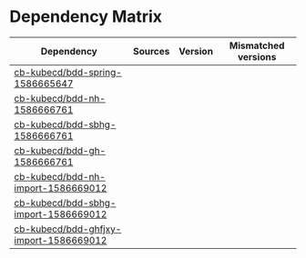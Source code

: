 # Dependency Matrix

Dependency | Sources | Version | Mismatched versions
---------- | ------- | ------- | -------------------
[cb-kubecd/bdd-spring-1586665647](https://github.com/cb-kubecd/bdd-spring-1586665647.git) |  | []() | 
[cb-kubecd/bdd-nh-1586666761](https://github.com/cb-kubecd/bdd-nh-1586666761.git) |  | []() | 
[cb-kubecd/bdd-sbhg-1586666761](https://github.com/cb-kubecd/bdd-sbhg-1586666761.git) |  | []() | 
[cb-kubecd/bdd-gh-1586666761](https://github.com/cb-kubecd/bdd-gh-1586666761.git) |  | []() | 
[cb-kubecd/bdd-nh-import-1586669012](https://github.com/cb-kubecd/bdd-nh-import-1586669012.git) |  | []() | 
[cb-kubecd/bdd-sbhg-import-1586669012](https://github.com/cb-kubecd/bdd-sbhg-import-1586669012.git) |  | []() | 
[cb-kubecd/bdd-ghfjxy-import-1586669012](https://github.com/cb-kubecd/bdd-ghfjxy-import-1586669012.git) |  | []() | 
